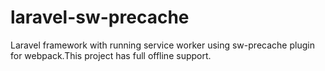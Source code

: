 # laravel-sw-precache
Laravel framework with running service worker using sw-precache plugin for webpack.This project has full offline support.
